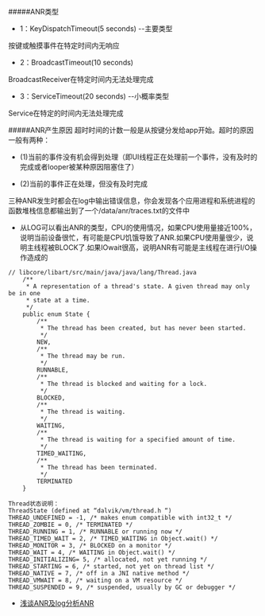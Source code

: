 #####ANR类型

- 1：KeyDispatchTimeout(5 seconds) --主要类型

按键或触摸事件在特定时间内无响应

- 2：BroadcastTimeout(10 seconds)

BroadcastReceiver在特定时间内无法处理完成

- 3：ServiceTimeout(20 seconds) --小概率类型

Service在特定的时间内无法处理完成

#####ANR产生原因
超时时间的计数一般是从按键分发给app开始。超时的原因一般有两种：

- (1)当前的事件没有机会得到处理（即UI线程正在处理前一个事件，没有及时的完成或者looper被某种原因阻塞住了）

- (2)当前的事件正在处理，但没有及时完成


三种ANR发生时都会在log中输出错误信息，你会发现各个应用进程和系统进程的函数堆栈信息都输出到了一个/data/anr/traces.txt的文件中

- 从LOG可以看出ANR的类型，CPU的使用情况，如果CPU使用量接近100%，说明当前设备很忙，有可能是CPU饥饿导致了ANR.如果CPU使用量很少，说明主线程被BLOCK了.如果IOwait很高，说明ANR有可能是主线程在进行I/O操作造成的

```
// libcore/libart/src/main/java/java/lang/Thread.java
    /**
     * A representation of a thread's state. A given thread may only be in one
     * state at a time.
     */
    public enum State {
        /**
         * The thread has been created, but has never been started.
         */
        NEW,
        /**
         * The thread may be run.
         */
        RUNNABLE,
        /**
         * The thread is blocked and waiting for a lock.
         */
        BLOCKED,
        /**
         * The thread is waiting.
         */
        WAITING,
        /**
         * The thread is waiting for a specified amount of time.
         */
        TIMED_WAITING,
        /**
         * The thread has been terminated.
         */
        TERMINATED
    }
```

```
Thread状态说明： 
ThreadState (defined at “dalvik/vm/thread.h “) 
THREAD_UNDEFINED = -1, /* makes enum compatible with int32_t */ 
THREAD_ZOMBIE = 0, /* TERMINATED */ 
THREAD_RUNNING = 1, /* RUNNABLE or running now */ 
THREAD_TIMED_WAIT = 2, /* TIMED_WAITING in Object.wait() */ 
THREAD_MONITOR = 3, /* BLOCKED on a monitor */ 
THREAD_WAIT = 4, /* WAITING in Object.wait() */ 
THREAD_INITIALIZING= 5, /* allocated, not yet running */ 
THREAD_STARTING = 6, /* started, not yet on thread list */ 
THREAD_NATIVE = 7, /* off in a JNI native method */ 
THREAD_VMWAIT = 8, /* waiting on a VM resource */ 
THREAD_SUSPENDED = 9, /* suspended, usually by GC or debugger */
```

- [浅谈ANR及log分析ANR](http://blog.csdn.net/itachi85/article/details/6918761)

